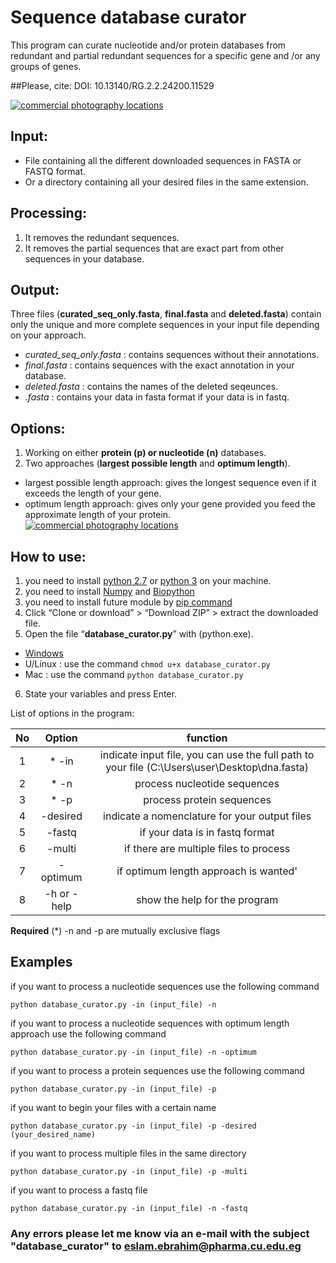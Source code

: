 # Sequence database curator
This program can curate nucleotide and/or protein databases from redundant and partial redundant sequences for a specific gene and /or any groups of genes.

##Please, cite: DOI: 10.13140/RG.2.2.24200.11529


<a href="http://www.freeimagehosting.net/commercial-photography/"><img src="http://i.imgur.com/eFhxVTF.png" alt="commercial photography locations"></a>

## Input:
- File containing all the different downloaded sequences in FASTA or FASTQ format.
- Or a directory containing all your desired files in the same extension.

## Processing:
1. It removes the redundant sequences.
2. It removes the partial sequences that are exact part from other sequences in your database.
## Output:
Three files (**curated_seq_only.fasta**, **final.fasta** and **deleted.fasta**) contain only the unique and more complete sequences in your input file depending on your approach.
- *curated_seq_only.fasta* : contains sequences without their annotations.
- *final.fasta* : contains sequences with the exact annotation in your database.
- *deleted.fasta* : contains the names of the deleted seqeunces.
- *.fasta* : contains your data in fasta format if your data is in fastq.

## Options:
1. Working on either **protein (p) or nucleotide (n)** databases.
2. Two approaches (**largest possible length** and **optimum length**).
  * largest possible length approach: gives the longest sequence even if it exceeds the length of your gene.
  * optimum length approach: gives only your gene provided you feed the approximate length of your protein.
<a href="http://www.freeimagehosting.net/commercial-photography/"><img src="http://i.imgur.com/H0EOUf8.png" alt="commercial photography locations"></a>

## How to use:
1.	you need to install [python 2.7](https://www.python.org/downloads/) or [python 3](https://www.python.org/downloads/) on your machine.
2. you need to install [Numpy](https://pypi.python.org/pypi/numpy) and [Biopython](http://biopython.org/wiki/Download)
3. you need to install future module by [pip command](https://docs.python.org/3/installing/)
4.	Click “Clone or download” > “Download ZIP” > extract the downloaded file.
5.	Open the file “**database_curator.py**” with (python.exe).
  * [Windows](http://stackoverflow.com/a/1527012/7414020)
  * U/Linux : use the command `chmod u+x database_curator.py`
  * Mac : use the command `python database_curator.py`
6.	State your variables and press Enter.

List of options in the program:

| No |    Option   |                                            function                                           |
|:--:|:-----------:|:---------------------------------------------------------------------------------------------:|
|  1 |   * -in     | indicate input file, you can use the full path to your file (C:\Users\user\Desktop\dna.fasta) |
|  2 |   *  -n     | process nucleotide sequences                                                                  |
|  3 |   *  -p     | process protein sequences                                                                     |
|  4 |   -desired  | indicate a nomenclature for your output files                                                 |
|  5 |   -fastq    | if your data is in fastq format                                                               |
|  6 |    -multi   | if there are multiple files to process                                                        |
|  7 |   -optimum  | if optimum length approach is wanted'                                                         |
|  8 | -h or -help | show the help for the program                                                                 |

**Required** (*)  -n and -p are mutually exclusive flags


## Examples

if you want to process a nucleotide sequences use the following command

`python database_curator.py -in (input_file) -n`

if you want to process a nucleotide sequences with optimum length approach use the following command

`python database_curator.py -in (input_file) -n -optimum`

if you want to process a protein sequences use the following command

`python database_curator.py -in (input_file) -p`

if you want to begin your files with a certain name

`python database_curator.py -in (input_file) -p -desired (your_desired_name)`

if you want to process multiple files in the same directory

`python database_curator.py -in (input_file) -p -multi`

if you want to process a fastq file

`python database_curator.py -in (input_file) -n -fastq`


### Any errors please let me know via an e-mail with the subject "database_curator" to eslam.ebrahim@pharma.cu.edu.eg
